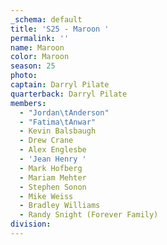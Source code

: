 ```yaml
---
_schema: default
title: 'S25 - Maroon '
permalink: ''
name: Maroon
color: Maroon
season: 25
photo:
captain: Darryl Pilate
quarterback: Darryl Pilate
members:
  - "Jordan\tAnderson"
  - "Fatima\tAnwar"
  - Kevin Balsbaugh
  - Drew Crane
  - Alex Englesbe
  - 'Jean Henry '
  - Mark Hofberg
  - Mariam Mehter
  - Stephen Sonon
  - Mike Weiss
  - Bradley Williams
  - Randy Snight (Forever Family)
division:
---
```


